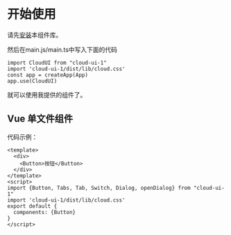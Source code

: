 # 开始使用
请先[安装](#/doc/install)本组件库。

然后在main.js/main.ts中写入下面的代码

```
import CloudUI from "cloud-ui-1"
import 'cloud-ui-1/dist/lib/cloud.css'
const app = createApp(App)
app.use(CloudUI)
```

就可以使用我提供的组件了。

## Vue 单文件组件

代码示例：

```
<template>
  <div>
    <Button>按钮</Button>
  </div>
</template>
<script>
import {Button, Tabs, Tab, Switch, Dialog, openDialog} from "cloud-ui-1"
import 'cloud-ui-1/dist/lib/cloud.css'
export default {
  components: {Button}
}
</script>
```